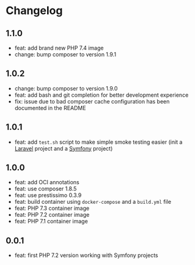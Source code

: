 # Changelog

## 1.1.0

- feat: add brand new PHP 7.4 image
- change: bump composer to version 1.9.1

## 1.0.2

- change: bump composer to version 1.9.0
- feat: add bash and git completion for better development experience
- fix: issue due to bad composer cache configuration has been documented in the README

## 1.0.1

- feat: add `test.sh` script to make simple smoke testing easier (init a [Laravel](https://laravel.com) project and a [Symfony](https://symfony.com) project)

## 1.0.0

- feat: add OCI annotations
- feat: use composer 1.8.5
- feat: use prestissimo 0.3.9
- feat: build container using `docker-compose` and a `build.yml` file
- feat: PHP 7.3 container image
- feat: PHP 7.2 container image
- feat: PHP 7.1 container image

## 0.0.1

- feat: first PHP 7.2 version working with Symfony projects
